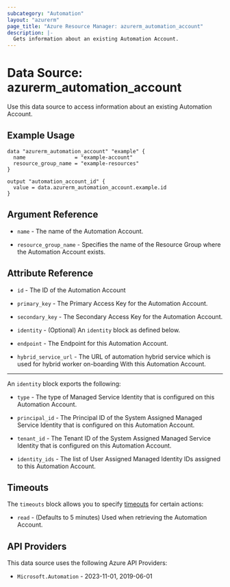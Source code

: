 ```yaml
---
subcategory: "Automation"
layout: "azurerm"
page_title: "Azure Resource Manager: azurerm_automation_account"
description: |-
  Gets information about an existing Automation Account.
---
```


# Data Source: azurerm_automation_account

Use this data source to access information about an existing Automation Account.

## Example Usage

```hcl
data "azurerm_automation_account" "example" {
  name                = "example-account"
  resource_group_name = "example-resources"
}

output "automation_account_id" {
  value = data.azurerm_automation_account.example.id
}
```

## Argument Reference

* `name` - The name of the Automation Account.

* `resource_group_name` - Specifies the name of the Resource Group where the Automation Account exists.

## Attribute Reference

* `id` - The ID of the Automation Account

* `primary_key` - The Primary Access Key for the Automation Account.

* `secondary_key` - The Secondary Access Key for the Automation Account.

* `identity` - (Optional) An `identity` block as defined below.

* `endpoint` - The Endpoint for this Automation Account.

* `hybrid_service_url` - The URL of automation hybrid service which is used for hybrid worker on-boarding With this Automation Account.

---

An `identity` block exports the following:

* `type` - The type of Managed Service Identity that is configured on this Automation Account.

* `principal_id` - The Principal ID of the System Assigned Managed Service Identity that is configured on this Automation Account.

* `tenant_id` - The Tenant ID of the System Assigned Managed Service Identity that is configured on this Automation Account.

* `identity_ids` - The list of User Assigned Managed Identity IDs assigned to this Automation Account.

## Timeouts

The `timeouts` block allows you to specify [timeouts](https://developer.hashicorp.com/terraform/language/resources/configure#define-operation-timeouts) for certain actions:

* `read` - (Defaults to 5 minutes) Used when retrieving the Automation Account.

## API Providers
<!-- This section is generated, changes will be overwritten -->
This data source uses the following Azure API Providers:

* `Microsoft.Automation` - 2023-11-01, 2019-06-01
